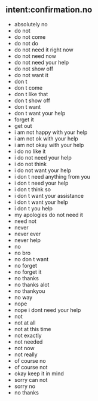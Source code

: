 ## intent:confirmation.no

- absolutely no
- do not
- do not come
- do not do
- do not need it right now
- do not need now
- do not need your help
- do not show off
- do not want it
- don t
- don t come
- don t like that
- don t show off
- don t want
- don t want your help
- forget it
- get out
- i am not happy with your help
- i am not ok with your help
- i am not okay with your help
- i do no like it
- i do not need your help
- i do not think
- i do not want your help
- i don t need anything from you
- i don t need your help
- i don t think so
- i don t want your assistance
- i don t want your help
- i don t you help
- my apologies do not need it
- need not
- never
- never ever
- never help
- no
- no bro
- no don t want
- no forget
- no forget it
- no thanks
- no thanks alot
- no thankyou
- no way
- nope
- nope i dont need your help
- not
- not at all
- not at this time
- not exactly
- not needed
- not now
- not really
- of course no
- of course not
- okay keep it in mind
- sorry can not
- sorry no
- no thanks